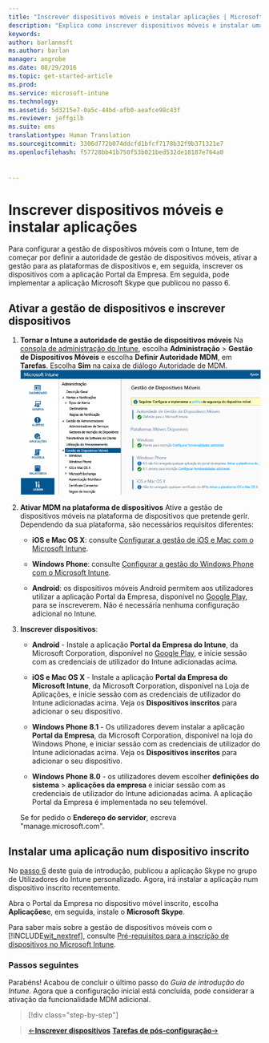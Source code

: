 ```yaml
---
title: "Inscrever dispositivos móveis e instalar aplicações | Microsoft Intune"
description: "Explica como inscrever dispositivos móveis e instalar uma aplicação num dispositivo inscrito no Intune"
keywords: 
author: barlanmsft
ms.author: barlan
manager: angrobe
ms.date: 08/29/2016
ms.topic: get-started-article
ms.prod: 
ms.service: microsoft-intune
ms.technology: 
ms.assetid: 5d3215e7-0a5c-44bd-afb0-aeafce98c43f
ms.reviewer: jeffgilb
ms.suite: ems
translationtype: Human Translation
ms.sourcegitcommit: 3306d772b074ddcfd1bfcf7178b32f9b371321e7
ms.openlocfilehash: f57728bb41b750f53b021bed532de18187e764a0


---
```


# Inscrever dispositivos móveis e instalar aplicações
Para configurar a gestão de dispositivos móveis com o Intune, tem de começar por definir a autoridade de gestão de dispositivos móveis, ativar a gestão para as plataformas de dispositivos e, em seguida, inscrever os dispositivos com a aplicação Portal da Empresa. Em seguida, pode implementar a aplicação Microsoft Skype que publicou no passo 6.

## Ativar a gestão de dispositivos e inscrever dispositivos

1.  **Tornar o Intune a autoridade de gestão de dispositivos móveis** Na [consola de administração do Intune](https://manage.microsoft.com/), escolha **Administração**  >  **Gestão de Dispositivos Móveis** e escolha **Definir Autoridade MDM**, em **Tarefas**.  Escolha **Sim** na caixa de diálogo Autoridade de MDM.
    ![Consola de administração. Definir MDM para o Intune](./media/mdmAuthority.png)

2.  **Ativar MDM na plataforma de dispositivos** Ative a gestão de dispositivos móveis na plataforma de dispositivos que pretende gerir. Dependendo da sua plataforma, são necessários requisitos diferentes:

    -   **iOS e Mac OS X**: consulte [Configurar a gestão de iOS e Mac com o Microsoft Intune](/intune/deploy-use/set-up-ios-and-mac-management-with-microsoft-intune).

    -   **Windows Phone**: consulte [Configurar a gestão do Windows Phone com o Microsoft Intune](/intune/deploy-use/set-up-windows-phone-management-with-microsoft-intune).

    -   **Android**: os dispositivos móveis Android permitem aos utilizadores utilizar a aplicação Portal da Empresa, disponível no [Google Play](https://play.google.com/store/apps/details?id=com.skype.raider), para se inscreverem. Não é necessária nenhuma configuração adicional no Intune.

3.  **Inscrever dispositivos**:

    -   **Android** - Instale a aplicação **Portal da Empresa do Intune**, da Microsoft Corporation, disponível no [Google Play](http://go.microsoft.com/fwlink/p/?LinkId=386612), e inicie sessão com as credenciais de utilizador do Intune adicionadas acima.

    -   **iOS e Mac OS X** - Instale a aplicação **Portal da Empresa do Microsoft Intune**, da Microsoft Corporation, disponível na Loja de Aplicações, e inicie sessão com as credenciais de utilizador do Intune adicionadas acima. Veja os **Dispositivos inscritos** para adicionar o seu dispositivo.

    -   **Windows Phone 8.1** - Os utilizadores devem instalar a aplicação **Portal da Empresa**, da Microsoft Corporation, disponível na loja do Windows Phone, e iniciar sessão com as credenciais de utilizador do Intune adicionadas acima.  Veja os **Dispositivos inscritos** para adicionar o seu dispositivo.

    -   **Windows Phone 8.0** - os utilizadores devem escolher **definições do sistema** &gt; **aplicações da empresa** e iniciar sessão com as credenciais de utilizador do Intune adicionadas acima. A aplicação Portal da Empresa é implementada no seu telemóvel.

    Se for pedido o **Endereço do servidor**, escreva "manage.microsoft.com".

## Instalar uma aplicação num dispositivo inscrito
No [passo 6](start-with-a-paid-subscription-to-microsoft-intune-step-6.md) deste guia de introdução, publicou a aplicação Skype no grupo de Utilizadores do Intune personalizado. Agora, irá instalar a aplicação num dispositivo inscrito recentemente.

Abra o Portal da Empresa no dispositivo móvel inscrito, escolha **Aplicações**e, em seguida, instale o **Microsoft Skype**.

Para saber mais sobre a gestão de dispositivos móveis com o [!INCLUDE[wit_nextref](../includes/wit_nextref_md.md)], consulte [Pré-requisitos para a inscrição de dispositivos no Microsoft Intune](/intune/deploy-use/prerequisites-for-enrollment).


### Passos seguintes
Parabéns! Acabou de concluir o último passo do *Guia de introdução do Intune*. Agora que a configuração inicial está concluída, pode considerar a ativação da funcionalidade MDM adicional.

>[!div class="step-by-step"]

>[&larr;**Inscrever dispositivos**](.\start-with-a-paid-subscription-to-microsoft-intune-step-8.md)     [**Tarefas de pós-configuração**&rarr;](.\post-configuration-tasks.md)  



<!--HONumber=Oct16_HO3-->


